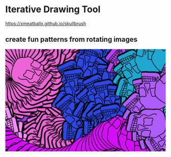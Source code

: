 # Iterative Drawing Tool
https://xmeatballx.github.io/skullbrush
## create fun patterns from rotating images 
![](https://github.com/xmeatballx/skullbrush/blob/master/Screen%20Shot%202020-04-01%20at%2011.19.56%20PM.png)
